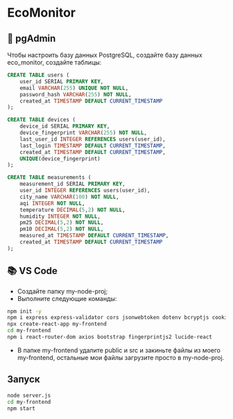 # EcoMonitor

## 💾 pgAdmin

Чтобы настроить базу данных PostgreSQL, создайте базу данных eco_monitor, создайте таблицы:

```sql
CREATE TABLE users (
    user_id SERIAL PRIMARY KEY,
    email VARCHAR(255) UNIQUE NOT NULL,
    password_hash VARCHAR(255) NOT NULL,
    created_at TIMESTAMP DEFAULT CURRENT_TIMESTAMP
);

CREATE TABLE devices (
    device_id SERIAL PRIMARY KEY,
    device_fingerprint VARCHAR(255) NOT NULL,
    last_user_id INTEGER REFERENCES users(user_id),
    last_login TIMESTAMP DEFAULT CURRENT_TIMESTAMP,
    created_at TIMESTAMP DEFAULT CURRENT_TIMESTAMP,
    UNIQUE(device_fingerprint)
);

CREATE TABLE measurements (
    measurement_id SERIAL PRIMARY KEY,
    user_id INTEGER REFERENCES users(user_id),
    city_name VARCHAR(100) NOT NULL,
    aqi INTEGER NOT NULL,
    temperature DECIMAL(5,2) NOT NULL,
    humidity INTEGER NOT NULL,
    pm25 DECIMAL(5,2) NOT NULL,
    pm10 DECIMAL(5,2) NOT NULL,
    measured_at TIMESTAMP DEFAULT CURRENT_TIMESTAMP,
    created_at TIMESTAMP DEFAULT CURRENT_TIMESTAMP
);
```

## 📚 VS Code

- Создайте папку my-node-proj;
- Выполните следующие команды:

```bash
npm init -y
npm i express express-validator cors jsonwebtoken dotenv bcryptjs cookie-parser pg
npx create-react-app my-frontend
cd my-frontend
npm i react-router-dom axios bootstrap fingerprintjs2 lucide-react
```

- В папке my-frontend удалите public и src и закиньте файлы из моего my-frontend, остальные мои файлы загрузите просто в my-node-proj.

## Запуск

```bash
node server.js
cd my-frontend
npm start
```
